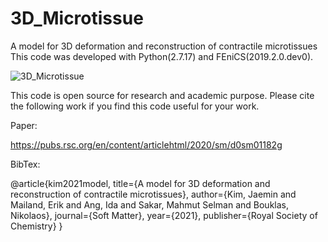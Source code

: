 # 3D_Microtissue
A model for 3D deformation and reconstruction of contractile microtissues
This code was developed with Python(2.7.17) and FEniCS(2019.2.0.dev0).

![3D_Microtissue](https://user-images.githubusercontent.com/92875661/138128798-77257f41-7a94-4847-81a2-593d60f96a99.jpg)

This code is open source for research and academic purpose.
Please cite the following work if you find this code useful for your work.

Paper:

https://pubs.rsc.org/en/content/articlehtml/2020/sm/d0sm01182g

BibTex:

@article{kim2021model,
  title={A model for 3D deformation and reconstruction of contractile microtissues},
  author={Kim, Jaemin and Mailand, Erik and Ang, Ida and Sakar, Mahmut Selman and Bouklas, Nikolaos},
  journal={Soft Matter},
  year={2021},
  publisher={Royal Society of Chemistry}
}
